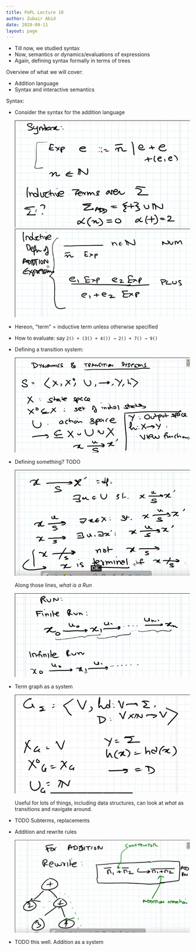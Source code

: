 ```yaml
---
title: PoPL Lecture 10
author: Zubair Abid
date: 2020-09-11
layout: page
---
```


- Till now, we studied syntax
- Now, semantics or dynamics/evaluations of expressions
- Again, defining syntax formally in terms of trees

Overview of what we will cover:

- Addition language
- Syntax and interactive semantics

Syntax:

- Consider the syntax for the addition language 
  
  ![image](./10_addsynt.png) ![image2](./10_addindsynt.png)
- Hereon, "term" = inductive term unless otherwise specified
- How to evaluate: say `2() + (3() + 4()) → 2() + 7() → 9()`
- Defining a transition system: 
  
  ![image](./10_transdef.png)
- Defining something? TODO 
  
  ![image](./10_defsofsomething.png)
  
  Along those lines, *what is a Run* 
  
  ![image](./10_runs.png)
- Term graph as a system 
  
  ![image](./10_tgsys.png) 
  
  Useful for lots of things, including data structures, can look at *what* as  
  transitions and navigate around.
- TODO Subterms, replacements
- Addition and rewrite rules 
  
  ![image](./10_addrewr.png)
- TODO this well. Addition as a system
